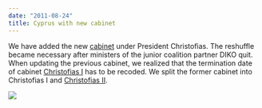 ```yaml
---
date: "2011-08-24"
title: Cyprus with new cabinet
---
```


We have added the new [cabinet](http://dev.parlgov.org/data/cyp/cabinet-party/2011-08-05/) under President Christofias. The reshuffle became necessary after ministers of the junior coalition partner DIKO quit.
When updating the previous cabinet, we realized that the termination date of cabinet [Christofias I](http://dev.parlgov.org/data/cyp/cabinet-party/2008-02-28/) has to be recoded. We split the former cabinet into Christofias I and [Christofias II](http://dev.parlgov.org/data/cyp/cabinet-party/2010-03-02/).

![](/images/parliament-netherlands.jpg)
